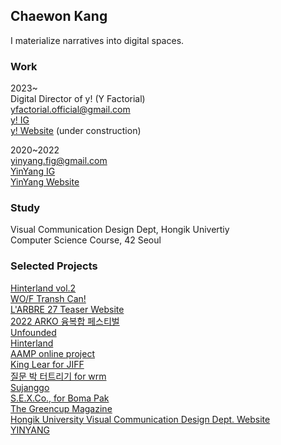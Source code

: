 ## Chaewon Kang
I materialize narratives into digital spaces.

### Work

2023~<br/>
Digital Director of y! (Y Factorial)<br/>
yfactorial.official@gmail.com<br/>
[y! IG](https://instagram.com/yfactorial)<br/>
[y! Website](https://y-factorial.com) (under construction) <br/>

2020~2022<br/>
yinyang.fig@gmail.com
<br /> [YinYang IG](https://instagram.com/yinyang.fig)
<br /> [YinYang Website](https://yin-yang.work)


### Study

Visual Communication Design Dept, Hongik Univertiy <br />
Computer Science Course, 42 Seoul

### Selected Projects

[Hinterland vol.2](https://v2.hinterland.kr) <br />
[WO/F Transh Can!](https://mystrengthistrashcan.com) <br />
[L'ARBRE 27 Teaser Website](https://larbre27.com)<br />
[2022 ARKO 융복합 페스티벌](https://fable-net-earth.art/) <br />
[Unfounded](https://areyoulost.xyz) <br />
[Hinterland](https://hinterland.kr) <br />
[AAMP online project](https://becominglocal.a-amp.org) <br />
[King Lear for JIFF](https://www.mygravemypeace.com/)<br />
[질문 박 터트리기 for wrm](https://boom-wrm.kr)<br />
[Sujanggo](https://sujanggo.com)<br />
[S.E.X.Co., for Boma Pak](https://s-e-x-co.com)<br />
[The Greencup Magazine](https://magazine.thegreencup.co.kr) <br />
[Hongik University Visual Communication Design Dept. Website](https://sidi.hongik.ac.kr)<br />
[YINYANG](https://yin-yang.work)<br />




